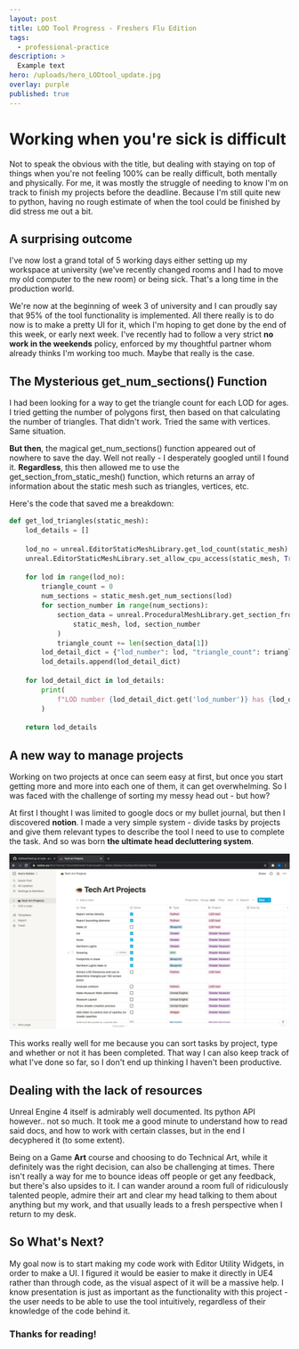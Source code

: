 ```yaml
---
layout: post
title: LOD Tool Progress - Freshers Flu Edition
tags:
  - professional-practice
description: >
  Example text
hero: /uploads/hero_LODtool_update.jpg
overlay: purple
published: true
---
```


# Working when you're sick is difficult
Not to speak the obvious with the title, but dealing with staying on top of things when you're not feeling 100% can be really difficult, both mentally and physically. For me, it was mostly the struggle of needing to know I'm on track to finish my projects before the deadline. Because I'm still quite new to python, having no rough estimate of when the tool could be finished by did stress me out a bit. 

## A surprising outcome
I've now lost a grand total of 5 working days either setting up my workspace at university (we've recently changed rooms and I had to move my old computer to the new room) or being sick. That's a long time in the production world. 

We're now at the beginning of week 3 of university and I can proudly say that 95% of the tool functionality is implemented. All there really is to do now is to make a pretty UI for it, which I'm hoping to get done by the end of this week, or early next week. I've recently had to follow a very strict **no work in the weekends** policy, enforced by my thoughtful partner whom already thinks I'm working too much. Maybe that really is the case.

## The Mysterious get_num_sections() Function
I had been looking for a way to get the triangle count for each LOD for ages. I tried getting the number of polygons first, then based on that calculating the number of triangles. That didn't work. Tried the same with vertices. Same situation.

**But then**, the magical get_num_sections() function appeared out of nowhere to save the day. Well not really - I desperately googled until I found it. **Regardless**, this then allowed me to use the get_section_from_static_mesh() function, which returns an array of information about the static mesh such as triangles, vertices, etc.

Here's the code that saved me a breakdown:
``` python
def get_lod_triangles(static_mesh):
    lod_details = []

    lod_no = unreal.EditorStaticMeshLibrary.get_lod_count(static_mesh)
    unreal.EditorStaticMeshLibrary.set_allow_cpu_access(static_mesh, True)

    for lod in range(lod_no):
        triangle_count = 0
        num_sections = static_mesh.get_num_sections(lod)
        for section_number in range(num_sections):
            section_data = unreal.ProceduralMeshLibrary.get_section_from_static_mesh(
                static_mesh, lod, section_number
            )
            triangle_count += len(section_data[1])
        lod_detail_dict = {"lod_number": lod, "triangle_count": triangle_count / 3}
        lod_details.append(lod_detail_dict)

    for lod_detail_dict in lod_details:
        print(
            f"LOD number {lod_detail_dict.get('lod_number')} has {lod_detail_dict.get('triangle_count')} triangles.\n"
        )

    return lod_details
```


## A new way to manage projects
Working on two projects at once can seem easy at first, but once you start getting more and more into each one of them, it can get overwhelming. So I was faced with the challenge of sorting my messy head out - but how? 

At first I thought I was limited to google docs or my bullet journal, but then I discovered **notion**. I made a very simple system - divide tasks by projects and give them relevant types to describe the tool I need to use to complete the task. And so was born **the ultimate head decluttering system**.

![](/uploads/notion.jpg)

This works really well for me because you can sort tasks by project, type and whether or not it has been completed. That way I can also keep track of what I've done so far, so I don't end up thinking I haven't been productive.

## Dealing with the lack of resources
Unreal Engine 4 itself is admirably well documented. Its python API however.. not so much. It took me a good minute to understand how to read said docs, and how to work with certain classes, but in the end I decyphered it (to some extent). 

Being on a Game **Art** course and choosing to do Technical Art, while it definitely was the right decision, can also be challenging at times. There isn't really a way for me to bounce ideas off people or get any feedback, but there's also upsides to it. I can wander around a room full of ridiculously talented people, admire their art and clear my head talking to them about anything but my work, and that usually leads to a fresh perspective when I return to my desk. 

## So What's Next?
My goal now is to start making my code work with Editor Utility Widgets, in order to make a UI. I figured it would be easier to make it directly in UE4 rather than through code, as the visual aspect of it will be a massive help. I know presentation is just as important as the functionality with this project - the user needs to be able to use the tool intuitively, regardless of their knowledge of the code behind it.  

### Thanks for reading!
